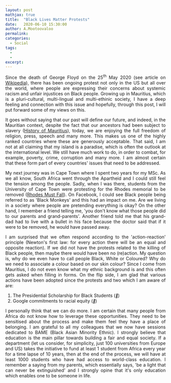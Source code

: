 ```yaml
---
layout: post
mathjax: true
title:  "Black Lives Matter Protests"
date:   2020-06-10 15:30:00
author: A.Mootoovaloo
permalink:
categories:
  - Social
tags:
  - 
  -
excerpt:
---
```


<p align="justify">Since the death of George Floyd on the 25<sup>th</sup> May 2020 (see article on <a href="https://en.wikipedia.org/wiki/Killing_of_George_Floyd">Wikipedia</a>), there has been ongoing protest not only in the US but all over the world, where people are expressing their concerns about systemic racism and unfair injustices on Black people. Growing up in Mauritius, which is a pluri-cultural, multi-lingual and multi-ethinic society, I have a deep feeling and connection with this issue and hopefully, through this post, I will put forward some of my views on this.</p>

<p align="justify">It goes without saying that our past will define our future, and indeed, in the Mauritian context, despite the fact that our ancestors had been subject to slavery (<a href="https://en.wikipedia.org/wiki/History_of_Mauritius">History of Mauritius</a>), today, we are enjoying the full freedom of religion, press, speech and many more. This makes us one of the highly ranked countries where these are generously acceptable. That said, I am not at all claiming that my island is a paradise, which is often the outlook at the international level. We still have much work to do, in order to combat, for example, poverty, crime, corruption and many more. I am almost certain that these form part of every countries' issues that need to be addressed.</p>

<p align="justify">My next journey was in Cape Town where I spent two years for my MSc. As we all know, South Africa went through the Apartheid and I could still feel the tension among the people. Sadly, when I was there, students from the University of Cape Town were protesting for the Rhodes memorial to be removed (<a href="https://en.wikipedia.org/wiki/Rhodes_Must_Fall">Rhodes Must Fall</a>). On Facebook, I could see Black people being referred to as 'Black Monkeys' and this had an impact on me. Are we living in a society where people are pretending everything is okay? On the other hand, I remember a friend telling me, 'you don't know what those people did to our parents and grand-parents'. Another friend told me that his grand-dad had to live with a bullet in his face because the doctor said that if it were to be removed, he would have passed away.</p>

<p align="justify">I am surprised that we often respond according to the 'action-reaction' principle (Newton's first law: for every action there will be an equal and opposite reaction). If we did not have the protests related to the killing of Black people, then maybe there would have been no (re)action. My question is, why do we even have to call people Black, White or Coloured? Why do we need to associate a colour based on our skin colour? Since I come from Mauritius, I do not even know what my ethnic background is and this often gets asked when filling in forms. On the flip side, I am glad that various actions have been adopted since the protests and two which I am aware of are:</p>
<ol>
  <li>The Presidential Scholarship for Black Students (<a href="https://www.imperial.ac.uk/giving/donate/black-scholarship/"><i style="font-size:12px" class="fa">&#xf08e;</i></a>)</li>
  <li>Google commitments to racial equity (<a href="https://www.blog.google/inside-google/company-announcements/commitments-racial-equity/"><i style="font-size:12px" class="fa">&#xf08e;</i></a>)</li>
</ol>

<p align="justify">I personally think that we can do more. I am certain that many people from Africa do not know how to leverage these opportunities. They need to be sensitised about the process and make them feel they have a place of belonging. I am grateful to all my colleagues that we now have sessions dedicated to BAME (Black Asian Minority Ethnic). I strongly believe that education is the main pillar towards building a fair and equal society. If a department (let us consider, for simplicity, just 100 universities from Europe and US) takes the initiative to fund at least 1 student from Africa every year for a time lapse of 10 years, then at the end of the process, we will have at least 1000 students who have had access to world-class education. I remember a saying from my parents, which essentially says, 'be a light that can never be extinguished' and I strongly opine that it's only education which enables one to be someone in life.</p>


